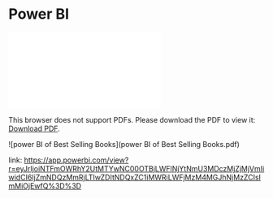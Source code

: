 # Power BI

<object data="power BI of Best Selling Books.pdf" type="application/pdf" width="700px" height="700px">
    <embed src="power BI of Best Selling Books.pdf">
        <p>This browser does not support PDFs. Please download the PDF to view it: <a href="power BI of Best Selling Books.pdf">Download PDF</a>.</p>
    </embed>
</object>

![power BI of Best Selling Books](power BI of Best Selling Books.pdf)

link: https://app.powerbi.com/view?r=eyJrIjoiNTFmOWRhY2UtMTYwNC00OTBjLWFlNjYtNmU3MDczMjZjMjVmIiwidCI6IjZmNDQzMmRjLTIwZDItNDQxZC1iMWRiLWFjMzM4MGJhNjMzZCIsImMiOjEwfQ%3D%3D
